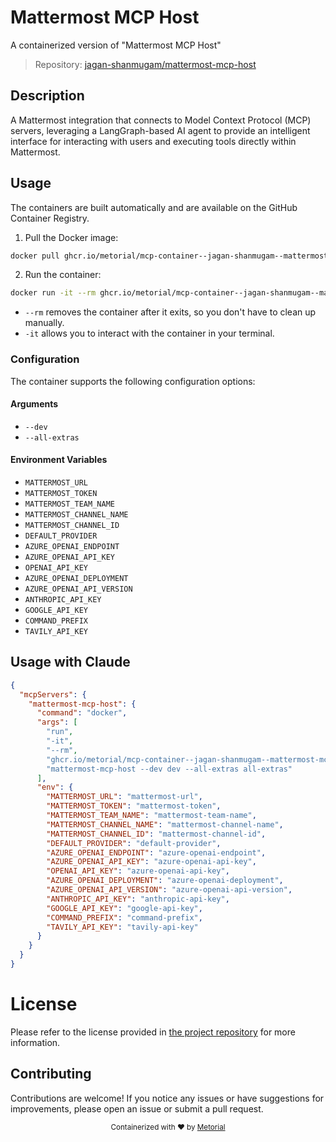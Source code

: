 
# Mattermost MCP Host

A containerized version of "Mattermost MCP Host"

> Repository: [jagan-shanmugam/mattermost-mcp-host](https://github.com/jagan-shanmugam/mattermost-mcp-host)

## Description

A Mattermost integration that connects to Model Context Protocol (MCP) servers, leveraging a LangGraph-based AI agent to provide an intelligent interface for interacting with users and executing tools directly within Mattermost.


## Usage

The containers are built automatically and are available on the GitHub Container Registry.

1. Pull the Docker image:

```bash
docker pull ghcr.io/metorial/mcp-container--jagan-shanmugam--mattermost-mcp-host--mattermost-mcp-host
```

2. Run the container:

```bash
docker run -it --rm ghcr.io/metorial/mcp-container--jagan-shanmugam--mattermost-mcp-host--mattermost-mcp-host 
```

- `--rm` removes the container after it exits, so you don't have to clean up manually.
- `-it` allows you to interact with the container in your terminal.


### Configuration

The container supports the following configuration options:


#### Arguments

- `--dev`
- `--all-extras`



#### Environment Variables

- `MATTERMOST_URL`
- `MATTERMOST_TOKEN`
- `MATTERMOST_TEAM_NAME`
- `MATTERMOST_CHANNEL_NAME`
- `MATTERMOST_CHANNEL_ID`
- `DEFAULT_PROVIDER`
- `AZURE_OPENAI_ENDPOINT`
- `AZURE_OPENAI_API_KEY`
- `OPENAI_API_KEY`
- `AZURE_OPENAI_DEPLOYMENT`
- `AZURE_OPENAI_API_VERSION`
- `ANTHROPIC_API_KEY`
- `GOOGLE_API_KEY`
- `COMMAND_PREFIX`
- `TAVILY_API_KEY`




## Usage with Claude

```json
{
  "mcpServers": {
    "mattermost-mcp-host": {
      "command": "docker",
      "args": [
        "run",
        "-it",
        "--rm",
        "ghcr.io/metorial/mcp-container--jagan-shanmugam--mattermost-mcp-host--mattermost-mcp-host",
        "mattermost-mcp-host --dev dev --all-extras all-extras"
      ],
      "env": {
        "MATTERMOST_URL": "mattermost-url",
        "MATTERMOST_TOKEN": "mattermost-token",
        "MATTERMOST_TEAM_NAME": "mattermost-team-name",
        "MATTERMOST_CHANNEL_NAME": "mattermost-channel-name",
        "MATTERMOST_CHANNEL_ID": "mattermost-channel-id",
        "DEFAULT_PROVIDER": "default-provider",
        "AZURE_OPENAI_ENDPOINT": "azure-openai-endpoint",
        "AZURE_OPENAI_API_KEY": "azure-openai-api-key",
        "OPENAI_API_KEY": "azure-openai-api-key",
        "AZURE_OPENAI_DEPLOYMENT": "azure-openai-deployment",
        "AZURE_OPENAI_API_VERSION": "azure-openai-api-version",
        "ANTHROPIC_API_KEY": "anthropic-api-key",
        "GOOGLE_API_KEY": "google-api-key",
        "COMMAND_PREFIX": "command-prefix",
        "TAVILY_API_KEY": "tavily-api-key"
      }
    }
  }
}
```

# License

Please refer to the license provided in [the project repository](https://github.com/jagan-shanmugam/mattermost-mcp-host) for more information.

## Contributing

Contributions are welcome! If you notice any issues or have suggestions for improvements, please open an issue or submit a pull request.

<div align="center">
  <sub>Containerized with ❤️ by <a href="https://metorial.com">Metorial</a></sub>
</div>
  